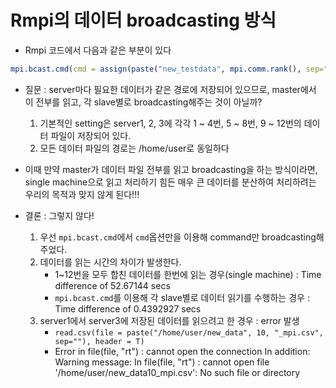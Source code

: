 
# Rmpi의 데이터 broadcasting 방식

* Rmpi 코드에서 다음과 같은 부분이 있다


```R
mpi.bcast.cmd(cmd = assign(paste("new_testdata", mpi.comm.rank(), sep=""), as.matrix(read.csv(file = paste("/home/user/new_data", mpi.comm.rank(), "_mpi.csv", sep=""), header = T))))
```

* 질문 : server마다 필요한 데이터가 같은 경로에 저장되어 있으므로, master에서 이 전부를 읽고, 각 slave별로 broadcasting해주는 것이 아닐까?
    1. 기본적인 setting은 server1, 2, 3에 각각 1 ~ 4번, 5 ~ 8번, 9 ~ 12번의 데이터 파일이 저장되어 있다.
    2. 모든 데이터 파일의 경로는 /home/user로 동일하다
    
* 이때 만약 master가 데이터 파일 전부를 읽고 broadcasting을 하는 방식이라면, single machine으로 읽고 처리하기 힘든 매우 큰 데이터를 분산하여 처리하려는 우리의 목적과 맞지 않게 된다!!!

* 결론 : 그렇지 않다!
    1. 우선 ```mpi.bcast.cmd```에서 ```cmd```옵션만을 이용해 command만 broadcasting해주었다.
    2. 데이터를 읽는 시간의 차이가 발생한다.
        + 1~12번을 모두 합친 데이터를 한번에 읽는 경우(single machine) : Time difference of 52.67144 secs
        + ```mpi.bcast.cmd```를 이용해 각 slave별로 데이터 읽기를 수행하는 경우 : Time difference of 0.4392927 secs
    3. server1에서 server3에 저장된 데이터를 읽으려고 한 경우 : error 발생
        + ```read.csv(file = paste("/home/user/new_data", 10, "_mpi.csv", sep=""), header = T)```
        + Error in file(file, "rt") : cannot open the connection
          In addition: Warning message:
          In file(file, "rt") :
          cannot open file '/home/user/new_data10_mpi.csv': No such file or directory

